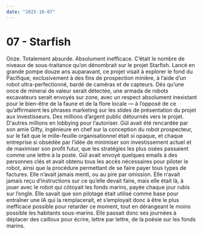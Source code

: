 ```yaml
---
date: "2025-10-07"
---
```

# 07 - Starfish

Onze. Totalement absurde. Absolument inefficace. C’était le nombre de niveaux de
sous-traitance qu’on dénombrait sur le projet Starfish. Lancé en grande pompe douze ans
auparavant, ce projet visait à explorer le fond du Pacifique, exclusivement à des fins
de prospection minière, à l’aide d’un robot ultra-perfectionné, bardé de caméras et de
capteurs. Dès qu’une once de minerai de valeur serait détectée, une armada de robots
excavateurs serait envoyés sur zone, avec un respect absolument inexistant pour le
bien-être de la faune et de la flore locale — à l’opposé de ce qu’affirmaient les
phrases marketing sur les slides de présentation du projet aux investisseurs. Des
millions d’argent public détournés vers le projet. D'autres millions en lobbying pour
l’autoriser. Gül avait été rencardée par son amie Gifty, ingénieure en chef sur la
conception du robot prospecteur, sur le fait que le mille-feuille organisationnel était
si opaque, et chaque entreprise si obsédée par l’idée de minimiser son investissement
actuel et de maximiser son profit futur, que les stratégies les plus osées passaient
comme une lettre à la poste. Gül avait envoyé quelques emails à des personnes clés et
avait obtenu tous les accès nécessaires pour piloter le robot, ainsi que la procédure
permettant de se faire payer tous types de factures. Elle n’avait jamais menti, ou au
pire par omission. Elle n’avait jamais reçu d’instructions sur ce qu’elle devait faire,
mais elle était là, à jouer avec le robot qui côtoyait les fonds marins, payée chaque
jour rubis sur l’ongle. Elle savait que son pilotage était utilisé comme base pour
entraîner une IA qui la remplacerait, et s’employait donc à être le plus inefficace
possible pour retarder ce moment, tout en dérangeant le moins possible les habitants
sous-marins. Elle passait donc ses journées à déplacer des cailloux pour écrire, lettre
par lettre, de la poésie sur les fonds marins.
